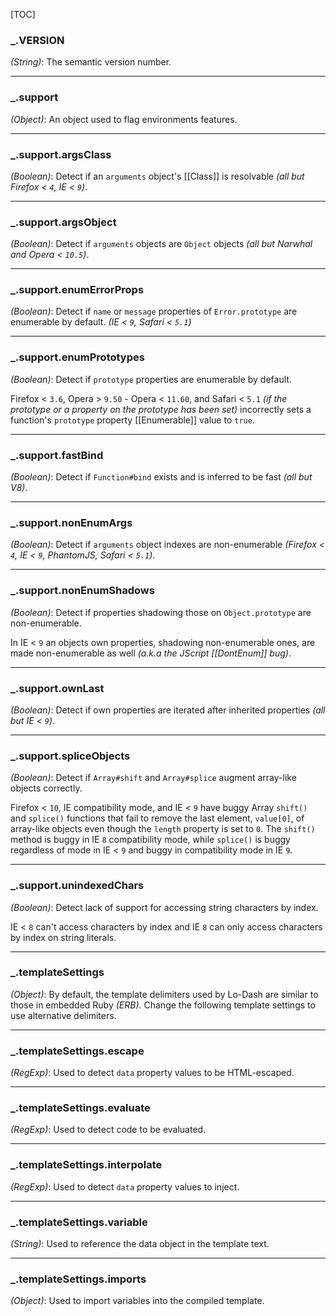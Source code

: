 [TOC]

### _.VERSION

*(String)*: The semantic version number.

* * *

### _.support

*(Object)*: An object used to flag environments features.

* * *

### _.support.argsClass

*(Boolean)*: Detect if an `arguments` object's [[Class]] is resolvable *(all but Firefox < `4`, IE < `9`)*.

* * *

### _.support.argsObject

*(Boolean)*: Detect if `arguments` objects are `Object` objects *(all but Narwhal and Opera < `10.5`)*.

* * *

### _.support.enumErrorProps

*(Boolean)*: Detect if `name` or `message` properties of `Error.prototype` are enumerable by default. *(IE < `9`, Safari < `5.1`)*

* * *

### _.support.enumPrototypes

*(Boolean)*: Detect if `prototype` properties are enumerable by default.

Firefox < `3.6`, Opera > `9.50` - Opera < `11.60`, and Safari < `5.1` *(if the prototype or a property on the prototype has been set)* incorrectly sets a function's `prototype` property [[Enumerable]] value to `true`.

* * *

### _.support.fastBind

*(Boolean)*: Detect if `Function#bind` exists and is inferred to be fast *(all but V8)*.

* * *

### _.support.nonEnumArgs

*(Boolean)*: Detect if `arguments` object indexes are non-enumerable *(Firefox < `4`, IE < `9`, PhantomJS, Safari < `5.1`)*.

* * *

### _.support.nonEnumShadows

*(Boolean)*: Detect if properties shadowing those on `Object.prototype` are non-enumerable.

In IE < `9` an objects own properties, shadowing non-enumerable ones, are made non-enumerable as well *(a.k.a the JScript [[DontEnum]] bug)*.

* * *

### _.support.ownLast

*(Boolean)*: Detect if own properties are iterated after inherited properties *(all but IE < `9`)*.

* * *

### _.support.spliceObjects

*(Boolean)*: Detect if `Array#shift` and `Array#splice` augment array-like objects correctly.

Firefox < `10`, IE compatibility mode, and IE < `9` have buggy Array `shift()` and `splice()` functions that fail to remove the last element, `value[0]`, of array-like objects even though the `length` property is set to `0`. The `shift()` method is buggy in IE `8` compatibility mode, while `splice()` is buggy regardless of mode in IE < `9` and buggy in compatibility mode in IE `9`.

* * *

### _.support.unindexedChars

*(Boolean)*: Detect lack of support for accessing string characters by index.

IE < `8` can't access characters by index and IE `8` can only access characters by index on string literals.

* * *

### _.templateSettings

*(Object)*: By default, the template delimiters used by Lo-Dash are similar to those in embedded Ruby *(ERB)*. Change the following template settings to use alternative delimiters.

* * *

### _.templateSettings.escape

*(RegExp)*: Used to detect `data` property values to be HTML-escaped.

* * *

### _.templateSettings.evaluate

*(RegExp)*: Used to detect code to be evaluated.

* * *

### _.templateSettings.interpolate

*(RegExp)*: Used to detect `data` property values to inject.

* * *

### _.templateSettings.variable

*(String)*: Used to reference the data object in the template text.

* * *

### _.templateSettings.imports

*(Object)*: Used to import variables into the compiled template.
